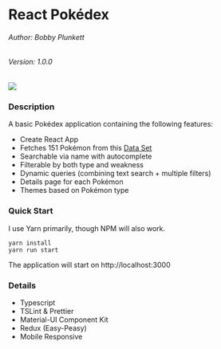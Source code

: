 # React Pokédex
###### Author: Bobby Plunkett
###### Version: 1.0.0

![](https://i.imgur.com/EcoJOGS.png)

### Description
A basic Pokédex application containing the following features:
* Create React App
* Fetches 151 Pokémon from this [Data Set](https://raw.githubusercontent.com/Biuni/PokemonGO-Pokedex/master/pokedex.json)
* Searchable via name with autocomplete
* Filterable by both type and weakness
* Dynamic queries (combining text search + multiple filters)
* Details page for each Pokémon
* Themes based on Pokémon type

### Quick Start
I use Yarn primarily, though NPM will also work.
```
yarn install
yarn run start
```
The application will start on http://localhost:3000


### Details
* Typescript
* TSLint & Prettier
* Material-UI Component Kit
* Redux (Easy-Peasy)
* Mobile Responsive